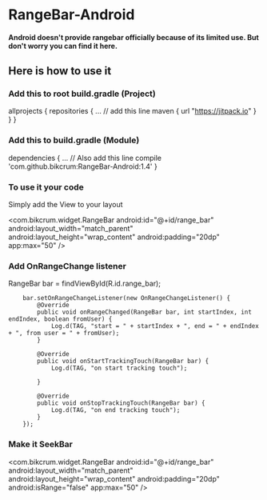 # RangeBar-Android

#### Android doesn't provide rangebar officially because of its limited use. But don't worry you can find it here.

## Here is how to use it

### Add this to root build.gradle (Project)

allprojects {
    repositories {
        ...
        // add this line
        maven { url "https://jitpack.io" }
    }
}

### Add this to build.gradle (Module)


dependencies {
    ...
    // Also add this line
    compile 'com.github.bikcrum:RangeBar-Android:1.4'
}


### To use it your code

Simply add the View to your layout

<com.bikcrum.widget.RangeBar
        android:id="@+id/range_bar"
        android:layout_width="match_parent"
        android:layout_height="wrap_content"
        android:padding="20dp"
        app:max="50" />


### Add OnRangeChange listener

RangeBar bar = findViewById(R.id.range_bar);

        bar.setOnRangeChangeListener(new OnRangeChangeListener() {
            @Override
            public void onRangeChanged(RangeBar bar, int startIndex, int endIndex, boolean fromUser) {
                Log.d(TAG, "start = " + startIndex + ", end = " + endIndex + ", from user = " + fromUser);
            }

            @Override
            public void onStartTrackingTouch(RangeBar bar) {
                Log.d(TAG, "on start tracking touch");

            }

            @Override
            public void onStopTrackingTouch(RangeBar bar) {
                Log.d(TAG, "on end tracking touch");
            }
        });


### Make it SeekBar

  <com.bikcrum.widget.RangeBar
        android:id="@+id/range_bar"
        android:layout_width="match_parent"
        android:layout_height="wrap_content"
        android:padding="20dp"
        android:isRange="false"
        app:max="50" />

